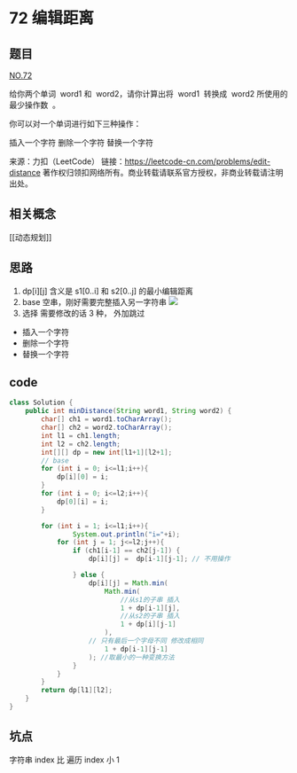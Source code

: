 # 72 编辑距离

## 题目

[NO.72](https://leetcode-cn.com/problems/edit-distance/)

给你两个单词  word1 和  word2，请你计算出将  word1  转换成  word2 所使用的最少操作数  。

你可以对一个单词进行如下三种操作：

插入一个字符
删除一个字符
替换一个字符

来源：力扣（LeetCode）
链接：https://leetcode-cn.com/problems/edit-distance
著作权归领扣网络所有。商业转载请联系官方授权，非商业转载请注明出处。

## 相关概念

[[动态规划]]

## 思路

1. dp[i][j] 含义是 s1[0..i] 和 s2[0..j] 的最小编辑距离
2. base 空串，刚好需要完整插入另一字符串
   ![](http://zpengg.oss-cn-shenzhen.aliyuncs.com/img/1608037313731bcc.png)
3. 选择
需要修改的话 3 种， 外加跳过
 - 插入一个字符
 - 删除一个字符
 - 替换一个字符

## code
```java
class Solution {
    public int minDistance(String word1, String word2) {
        char[] ch1 = word1.toCharArray();
        char[] ch2 = word2.toCharArray();
        int l1 = ch1.length;
        int l2 = ch2.length;
        int[][] dp = new int[l1+1][l2+1];
        // base
        for (int i = 0; i<=l1;i++){
            dp[i][0] = i;
        }
        for (int i = 0; i<=l2;i++){
            dp[0][i] = i;
        }

        for (int i = 1; i<=l1;i++){
                System.out.println("i="+i);
            for (int j = 1; j<=l2;j++){
                if (ch1[i-1] == ch2[j-1]) {
                    dp[i][j] =  dp[i-1][j-1]; // 不用操作

                } else {
                    dp[i][j] = Math.min(
                        Math.min( 
                            //从s1的子串 插入
                            1 + dp[i-1][j], 
                            //从s2的子串 插入
                            1 + dp[i][j-1]
                        ),
                    // 只有最后一个字母不同 修改成相同
                        1 + dp[i-1][j-1] 
                    ); //取最小的一种变换方法
                }
            }
        }
        return dp[l1][l2];
    }
}
```


## 坑点
字符串 index 比 遍历 index 小 1

